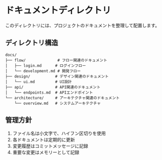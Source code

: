 # ドキュメントディレクトリ

このディレクトリには、プロジェクトのドキュメントを整理して配置します。

## ディレクトリ構造

```
docs/
├── flow/              # フロー関連のドキュメント
│   ├── login.md      # ログインフロー
│   └── development.md # 開発フロー
├── design/           # デザイン関連のドキュメント
│   └── ui.md         # UI設計
├── api/              # API関連のドキュメント
│   └── endpoints.md  # APIエンドポイント
└── architecture/     # アーキテクチャ関連のドキュメント
    └── overview.md   # システムアーキテクチャ
```

## 管理方針

1. ファイル名は小文字で、ハイフン区切りを使用
2. 各ドキュメントは定期的に更新
3. 変更履歴はコミットメッセージに記録
4. 重要な変更はメモリーとして記録
